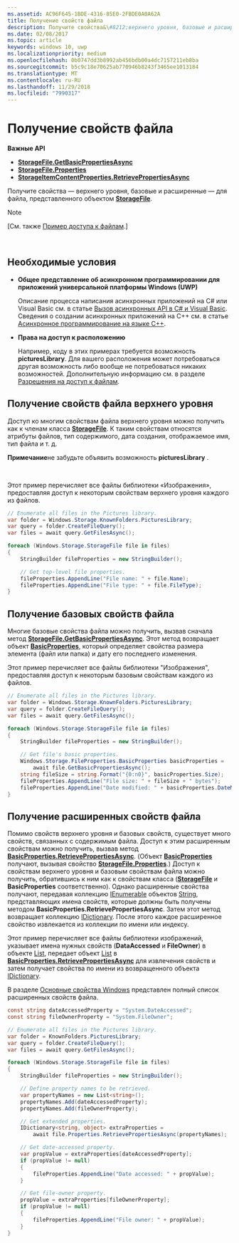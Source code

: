 ```yaml
---
ms.assetid: AC96F645-1BDE-4316-85E0-2FBDE0A0A62A
title: Получение свойств файла
description: Получите свойства&\#8212;верхнего уровня, базовые и расширенные&\#8212;для файла, представленного объектом StorageFile.
ms.date: 02/08/2017
ms.topic: article
keywords: windows 10, uwp
ms.localizationpriority: medium
ms.openlocfilehash: 0b0747dd3b8992ab456bdb00a4dc7157211eb8ba
ms.sourcegitcommit: b5c9c18e70625ab770946b8243f3465ee1013184
ms.translationtype: MT
ms.contentlocale: ru-RU
ms.lasthandoff: 11/29/2018
ms.locfileid: "7990317"
---
```

# <a name="get-file-properties"></a>Получение свойств файла



**Важные API**

-   [**StorageFile.GetBasicPropertiesAsync**](https://msdn.microsoft.com/library/windows/apps/hh701737)
-   [**StorageFile.Properties**](https://msdn.microsoft.com/library/windows/apps/br227225)
-   [**StorageItemContentProperties.RetrievePropertiesAsync**](https://msdn.microsoft.com/library/windows/apps/hh770652)

Получите свойства — верхнего уровня, базовые и расширенные — для файла, представленного объектом [**StorageFile**](https://msdn.microsoft.com/library/windows/apps/br227171).

> [!NOTE]
> [См. также [Пример доступа к файлам](http://go.microsoft.com/fwlink/p/?linkid=619995).]

 


## <a name="prerequisites"></a>Необходимые условия

-   **Общее представление об асинхронном программировании для приложений универсальной платформы Windows (UWP)**

    Описание процесса написания асинхронных приложений на C# или Visual Basic см. в статье [Вызов асинхронных API в C# и Visual Basic](https://msdn.microsoft.com/library/windows/apps/mt187337). Сведения о создании асинхронных приложений на C++ см. в статье [Асинхронное программирование на языке C++](https://msdn.microsoft.com/library/windows/apps/mt187334).

-   **Права на доступ к расположению**

    Например, коду в этих примерах требуется возможность **picturesLibrary**. Для вашего расположения может потребоваться другая возможность либо вообще не потребоваться никаких возможностей. Дополнительную информацию см. в разделе [Разрешения на доступ к файлам](file-access-permissions.md).

## <a name="getting-a-files-top-level-properties"></a>Получение свойств файла верхнего уровня

Доступ ко многим свойствам файла верхнего уровня можно получить как к членам класса [**StorageFile**](https://msdn.microsoft.com/library/windows/apps/br227171). К таким свойствам относятся атрибуты файлов, тип содержимого, дата создания, отображаемое имя, тип файла и т. д.

**Примечание**не забудьте объявить возможность **picturesLibrary** .

 

Этот пример перечисляет все файлы библиотеки «Изображения», предоставляя доступ к некоторым свойствам верхнего уровня каждого из файлов.

```csharp
// Enumerate all files in the Pictures library.
var folder = Windows.Storage.KnownFolders.PicturesLibrary;
var query = folder.CreateFileQuery();
var files = await query.GetFilesAsync();

foreach (Windows.Storage.StorageFile file in files)
{
    StringBuilder fileProperties = new StringBuilder();

    // Get top-level file properties.
    fileProperties.AppendLine("File name: " + file.Name);
    fileProperties.AppendLine("File type: " + file.FileType);
}
```

## <a name="getting-a-files-basic-properties"></a>Получение базовых свойств файла

Многие базовые свойства файла можно получить, вызвав сначала метод [**StorageFile.GetBasicPropertiesAsync**](https://msdn.microsoft.com/library/windows/apps/hh701737). Этот метод возвращает объект [**BasicProperties**](https://msdn.microsoft.com/library/windows/apps/br212113), который определяет свойства размера элемента (файл или папка) и дату его последнего изменения.

Этот пример перечисляет все файлы библиотеки "Изображения", предоставляя доступ к некоторым базовым свойствам каждого из файлов.

```csharp
// Enumerate all files in the Pictures library.
var folder = Windows.Storage.KnownFolders.PicturesLibrary;
var query = folder.CreateFileQuery();
var files = await query.GetFilesAsync();

foreach (Windows.Storage.StorageFile file in files)
{
    StringBuilder fileProperties = new StringBuilder();

    // Get file's basic properties.
    Windows.Storage.FileProperties.BasicProperties basicProperties =
        await file.GetBasicPropertiesAsync();
    string fileSize = string.Format("{0:n0}", basicProperties.Size);
    fileProperties.AppendLine("File size: " + fileSize + " bytes");
    fileProperties.AppendLine("Date modified: " + basicProperties.DateModified);
}
 ```

## <a name="getting-a-files-extended-properties"></a>Получение расширенных свойств файла

Помимо свойств верхнего уровня и базовых свойств, существует много свойств, связанных с содержимым файла. Доступ к этим расширенным свойствам можно получить, вызвав метод [**BasicProperties.RetrievePropertiesAsync**](https://msdn.microsoft.com/library/windows/apps/br212124). (Объект [**BasicProperties**](https://msdn.microsoft.com/library/windows/apps/br212113) получают, вызывая свойство [**StorageFile.Properties**](https://msdn.microsoft.com/library/windows/apps/br227225).) Доступ к свойствам верхнего уровня и базовым свойствам файла можно получить, обратившись к ним как к свойствам класса ([**StorageFile**](https://msdn.microsoft.com/library/windows/apps/br227171) и **BasicProperties** соответственно). Однако расширенные свойства получают, передавая коллекцию [IEnumerable](http://go.microsoft.com/fwlink/p/?LinkID=313091) объектов [String](http://go.microsoft.com/fwlink/p/?LinkID=325032), представляющих имена свойств, которые должны быть получены методом **BasicProperties.RetrievePropertiesAsync**. Затем этот метод возвращает коллекцию [IDictionary](http://go.microsoft.com/fwlink/p/?LinkId=325238). После этого каждое расширенное свойство извлекается из коллекции по имени или индексу.

Этот пример перечисляет все файлы библиотеки изображений, указывает имена нужных свойств (**DataAccessed** и **FileOwner**) в объекте [List](http://go.microsoft.com/fwlink/p/?LinkID=325246), передает объект [List](http://go.microsoft.com/fwlink/p/?LinkID=325246) в [**BasicProperties.RetrievePropertiesAsync**](https://msdn.microsoft.com/library/windows/apps/br212124) для извлечения свойств и затем получает свойства по имени из возвращенного объекта [IDictionary](http://go.microsoft.com/fwlink/p/?LinkId=325238).

В разделе [Основные свойства Windows](https://msdn.microsoft.com/library/windows/desktop/mt805470) представлен полный список расширенных свойств файла.

```csharp
const string dateAccessedProperty = "System.DateAccessed";
const string fileOwnerProperty = "System.FileOwner";

// Enumerate all files in the Pictures library.
var folder = KnownFolders.PicturesLibrary;
var query = folder.CreateFileQuery();
var files = await query.GetFilesAsync();

foreach (Windows.Storage.StorageFile file in files)
{
    StringBuilder fileProperties = new StringBuilder();

    // Define property names to be retrieved.
    var propertyNames = new List<string>();
    propertyNames.Add(dateAccessedProperty);
    propertyNames.Add(fileOwnerProperty);

    // Get extended properties.
    IDictionary<string, object> extraProperties =
        await file.Properties.RetrievePropertiesAsync(propertyNames);

    // Get date-accessed property.
    var propValue = extraProperties[dateAccessedProperty];
    if (propValue != null)
    {
        fileProperties.AppendLine("Date accessed: " + propValue);
    }

    // Get file-owner property.
    propValue = extraProperties[fileOwnerProperty];
    if (propValue != null)
    {
        fileProperties.AppendLine("File owner: " + propValue);
    }
}
```

 

 
